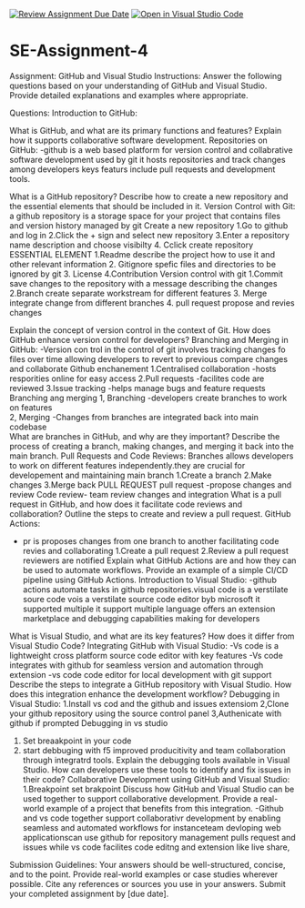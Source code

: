 [![Review Assignment Due Date](https://classroom.github.com/assets/deadline-readme-button-22041afd0340ce965d47ae6ef1cefeee28c7c493a6346c4f15d667ab976d596c.svg)](https://classroom.github.com/a/GvXCZgfk)
[![Open in Visual Studio Code](https://classroom.github.com/assets/open-in-vscode-2e0aaae1b6195c2367325f4f02e2d04e9abb55f0b24a779b69b11b9e10269abc.svg)](https://classroom.github.com/online_ide?assignment_repo_id=15327448&assignment_repo_type=AssignmentRepo)
# SE-Assignment-4
Assignment: GitHub and Visual Studio
Instructions:
Answer the following questions based on your understanding of GitHub and Visual Studio. Provide detailed explanations and examples where appropriate.

Questions:
Introduction to GitHub:

What is GitHub, and what are its primary functions and features? Explain how it supports collaborative software development.
Repositories on GitHub:
-github is a web based platform for version control and collabrative software development used by git it hosts repositories and track changes among developers keys featurs include pull requests and development tools.

What is a GitHub repository? Describe how to create a new repository and the essential elements that should be included in it.
Version Control with Git:
 a github repository is a storage space for your project that contains files and version history managed by git
 Create a new repository
 1.Go to github and log in
 2.Click the + sign and select new repository
 3.Enter a repository name description and choose visibilty 
 4. Cclick create repository
     ESSENTIAL ELEMENT 
1.Readme describe the project how to use it and other relevant information
2. Gitignore  spefic files and directories to be ignored by git
3. License 
4.Contribution
 Version control with git
 1.Commit save changes to the repository with a  message describing the changes
 2.Branch create separate workstream for different features 
 3. Merge integrate change from different branches
 4. pull request propose and revies changes 

Explain the concept of version control in the context of Git. How does GitHub enhance version control for developers?
Branching and Merging in GitHub:
-Version con trol in the control of git involves tracking changes fo files over time allowing developers to revert to previous compare changes and collaborate
    Github enchanement
1.Centralised collaboration -hosts resporities online for easy access
2.Pull requests  -facilites code are reviewed 
3.Issue tracking -helps manage bugs and feature requests
     Branching ang merging
 1, Branching -developers create branches to work on features  
 2, Merging -Changes from branches are integrated back into main codebase           
What are branches in GitHub, and why are they important? Describe the process of creating a branch, making changes, and merging it back into the main branch.
Pull Requests and Code Reviews:
Branches allows developers to work on different features independently.they are crucial for developement  and maintaining main branch
1.Create a branch
2.Make changes
3.Merge back
PULL REQUEST
pull  request -propose changes and review
Code  review- team review changes and integration
What is a pull request in GitHub, and how does it facilitate code reviews and collaboration? Outline the steps to create and review a pull request.
GitHub Actions:
- pr is proposes changes from one branch to another facilitating code revies and collaborating
1.Create a pull request
2.Review a pull  request
reviewers are notified
Explain what GitHub Actions are and how they can be used to automate workflows. Provide an example of a simple CI/CD pipeline using GitHub Actions.
Introduction to Visual Studio:
-github actions automate tasks in github repositories.visual code is a verstilate soure code vois a verstilate source code editor byb microsoft it supported multiple it support  multiple language offers an extension marketplace and debugging capabilities making for developers

What is Visual Studio, and what are its key features? How does it differ from Visual Studio Code?
Integrating GitHub with Visual Studio:
-Vs code is a lightweight cross platform source code editor with key features 
-Vs code integrates with github for seamless version and automation through extension
-vs code code editor for local development with git support
Describe the steps to integrate a GitHub repository with Visual Studio. How does this integration enhance the development workflow?
Debugging in Visual Studio:
1.Install vs cod and the github and issues extensiom
2,Clone your github repository using the source control panel
3,Authenicate with github if prompted
  Debugging in vs studio
  1. Set breaakpoint in your code
  2. start debbuging with f5
  improved producitivity and team collaboration through integratrd tools. 
Explain the debugging tools available in Visual Studio. How can developers use these tools to identify and fix issues in their code?
Collaborative Development using GitHub and Visual Studio:
1.Breakpoint 
set brakpoint
Discuss how GitHub and Visual Studio can be used together to support collaborative development. Provide a real-world example of a project that benefits from this integration.
-Github and vs code together support collaborativr development by enabling seamless and automated workflows 
for instanceteam devloping web applicationscan use github for repository management pulls request and issues while vs code facilites code editng and extension like live share,

Submission Guidelines:
Your answers should be well-structured, concise, and to the point.
Provide real-world examples or case studies wherever possible.
Cite any references or sources you use in your answers.
Submit your completed assignment by [due date].
